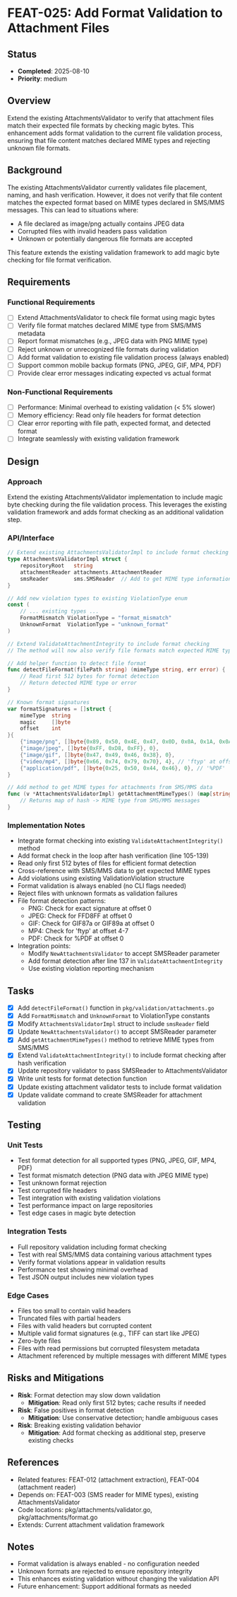 # FEAT-025: Add Format Validation to Attachment Files

## Status
- **Completed**: 2025-08-10
- **Priority**: medium

## Overview
Extend the existing AttachmentsValidator to verify that attachment files match their expected file formats by checking magic bytes. This enhancement adds format validation to the current file validation process, ensuring that file content matches declared MIME types and rejecting unknown file formats.

## Background
The existing AttachmentsValidator currently validates file placement, naming, and hash verification. However, it does not verify that file content matches the expected format based on MIME types declared in SMS/MMS messages. This can lead to situations where:
- A file declared as image/png actually contains JPEG data
- Corrupted files with invalid headers pass validation
- Unknown or potentially dangerous file formats are accepted

This feature extends the existing validation framework to add magic byte checking for file format verification.

## Requirements
### Functional Requirements
- [ ] Extend AttachmentsValidator to check file format using magic bytes
- [ ] Verify file format matches declared MIME type from SMS/MMS metadata
- [ ] Report format mismatches (e.g., JPEG data with PNG MIME type)
- [ ] Reject unknown or unrecognized file formats during validation
- [ ] Add format validation to existing file validation process (always enabled)
- [ ] Support common mobile backup formats (PNG, JPEG, GIF, MP4, PDF)
- [ ] Provide clear error messages indicating expected vs actual format

### Non-Functional Requirements
- [ ] Performance: Minimal overhead to existing validation (< 5% slower)
- [ ] Memory efficiency: Read only file headers for format detection
- [ ] Clear error reporting with file path, expected format, and detected format
- [ ] Integrate seamlessly with existing validation framework

## Design
### Approach
Extend the existing AttachmentsValidator implementation to include magic byte checking during the file validation process. This leverages the existing validation framework and adds format checking as an additional validation step.

### API/Interface
```go
// Extend existing AttachmentsValidatorImpl to include format checking
type AttachmentsValidatorImpl struct {
    repositoryRoot   string
    attachmentReader attachments.AttachmentReader
    smsReader        sms.SMSReader  // Add to get MIME type information
}

// Add new violation types to existing ViolationType enum
const (
    // ... existing types ...
    FormatMismatch ViolationType = "format_mismatch"
    UnknownFormat  ViolationType = "unknown_format"
)

// Extend ValidateAttachmentIntegrity to include format checking
// The method will now also verify file formats match expected MIME types

// Add helper function to detect file format
func detectFileFormat(filePath string) (mimeType string, err error) {
    // Read first 512 bytes for format detection
    // Return detected MIME type or error
}

// Known format signatures
var formatSignatures = []struct {
    mimeType  string
    magic     []byte
    offset    int
}{
    {"image/png", []byte{0x89, 0x50, 0x4E, 0x47, 0x0D, 0x0A, 0x1A, 0x0A}, 0},
    {"image/jpeg", []byte{0xFF, 0xD8, 0xFF}, 0},
    {"image/gif", []byte{0x47, 0x49, 0x46, 0x38}, 0},
    {"video/mp4", []byte{0x66, 0x74, 0x79, 0x70}, 4}, // 'ftyp' at offset 4
    {"application/pdf", []byte{0x25, 0x50, 0x44, 0x46}, 0}, // '%PDF'
}

// Add method to get MIME types for attachments from SMS/MMS data
func (v *AttachmentsValidatorImpl) getAttachmentMimeTypes() (map[string]string, error) {
    // Returns map of hash -> MIME type from SMS/MMS messages
}
```

### Implementation Notes
- Integrate format checking into existing `ValidateAttachmentIntegrity()` method
- Add format check in the loop after hash verification (line 105-139)
- Read only first 512 bytes of files for efficient format detection
- Cross-reference with SMS/MMS data to get expected MIME types
- Add violations using existing ValidationViolation structure
- Format validation is always enabled (no CLI flags needed)
- Reject files with unknown formats as validation failures
- File format detection patterns:
  - PNG: Check for exact signature at offset 0
  - JPEG: Check for FFD8FF at offset 0
  - GIF: Check for GIF87a or GIF89a at offset 0
  - MP4: Check for 'ftyp' at offset 4-7
  - PDF: Check for %PDF at offset 0
- Integration points:
  - Modify `NewAttachmentsValidator` to accept SMSReader parameter
  - Add format detection after line 137 in `ValidateAttachmentIntegrity`
  - Use existing violation reporting mechanism

## Tasks
- [x] Add `detectFileFormat()` function in `pkg/validation/attachments.go`
- [x] Add `FormatMismatch` and `UnknownFormat` to ViolationType constants
- [x] Modify `AttachmentsValidatorImpl` struct to include `smsReader` field
- [x] Update `NewAttachmentsValidator()` to accept SMSReader parameter
- [x] Add `getAttachmentMimeTypes()` method to retrieve MIME types from SMS/MMS
- [x] Extend `ValidateAttachmentIntegrity()` to include format checking after hash verification
- [x] Update repository validator to pass SMSReader to AttachmentsValidator
- [x] Write unit tests for format detection function
- [x] Update existing attachment validator tests to include format validation
- [x] Update validate command to create SMSReader for attachment validation

## Testing
### Unit Tests
- Test format detection for all supported types (PNG, JPEG, GIF, MP4, PDF)
- Test format mismatch detection (PNG data with JPEG MIME type)
- Test unknown format rejection
- Test corrupted file headers
- Test integration with existing validation violations
- Test performance impact on large repositories
- Test edge cases in magic byte detection

### Integration Tests
- Full repository validation including format checking
- Test with real SMS/MMS data containing various attachment types
- Verify format violations appear in validation results
- Performance test showing minimal overhead
- Test JSON output includes new violation types

### Edge Cases
- Files too small to contain valid headers
- Truncated files with partial headers
- Files with valid headers but corrupted content
- Multiple valid format signatures (e.g., TIFF can start like JPEG)
- Zero-byte files
- Files with read permissions but corrupted filesystem metadata
- Attachment referenced by multiple messages with different MIME types

## Risks and Mitigations
- **Risk**: Format detection may slow down validation
  - **Mitigation**: Read only first 512 bytes; cache results if needed
- **Risk**: False positives in format detection
  - **Mitigation**: Use conservative detection; handle ambiguous cases
- **Risk**: Breaking existing validation behavior
  - **Mitigation**: Add format checking as additional step, preserve existing checks

## References
- Related features: FEAT-012 (attachment extraction), FEAT-004 (attachment reader)
- Depends on: FEAT-003 (SMS reader for MIME types), existing AttachmentsValidator
- Code locations: pkg/attachments/validator.go, pkg/attachments/format.go
- Extends: Current attachment validation framework

## Notes
- Format validation is always enabled - no configuration needed
- Unknown formats are rejected to ensure repository integrity
- This enhances existing validation without changing the validation API
- Future enhancement: Support additional formats as needed